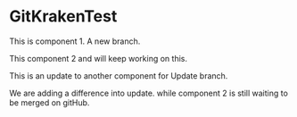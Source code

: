 # GitKrakenTest
This is component 1. A new branch. 

This component 2 and will keep working on this.

This is an update to another component for Update branch.

We are adding a difference into update. while component 2 is still waiting to be merged on gitHub.